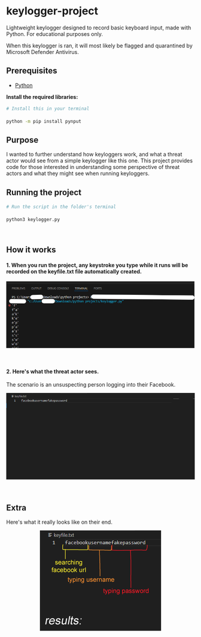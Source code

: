 # keylogger-project
Lightweight keylogger designed to record basic keyboard input, made with Python.
For educational purposes only.

When this keylogger is ran, it will most likely be flagged and quarantined by Microsoft Defender Antivirus.
## Prerequisites
- [Python](https://www.python.org/downloads/)

**Install the required libraries:**
```bash
# Install this in your terminal

python -m pip install pynput
```

## Purpose
I wanted to further understand how keyloggers work, and what a threat actor would see from a simple keylogger like this one. This project provides code for those interested in understanding some perspective of threat actors and what they might see when running keyloggers.

## Running the project
```bash
# Run the script in the folder's terminal

python3 keylogger.py
```
<br>

## How it works
#### 1. When you run the project, any keystroke you type while it runs will be recorded on the keyfile.txt file automatically created.

<p align="center">
  <img src="screenshot1.png" alt="Terminal" style="max-width:100%;">
</p>

<br>

#### 2. Here's what the threat actor sees.
The scenario is an unsuspecting person logging into their Facebook.
<br>
<p align="center">
  <img src="screenshot2.png" alt="Terminal" style="max-width:100%;">
</p>
<br>
 
## Extra
Here's what it really looks like on their end.

<p align="center">
  <img src="screenshot3.png" alt="Terminal" style="max-width:100%;">
</p>
